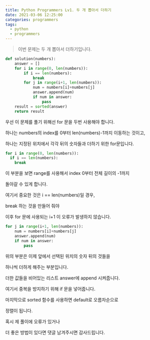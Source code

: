```yaml
---
title: Python Programmers Lv1. 두 개 뽑아서 더하기
date: 2021-03-06 12:25:00
categories: programmers
tags:
  - python
  - programmers
---
```



>이번 문제는 두 개 뽑아서 더하기입니다.

~~~python
def solution(numbers):
    answer = []
    for i in range(0, len(numbers)):
        if i == len(numbers):
            break
        for j in range(i+1, len(numbers)):
            num = numbers[i]+numbers[j]
            answer.append(num)
            if num in answer:
                pass
    result = sorted(answer)
    return result
~~~

우선 이 문제를 풀기 위해선 for 문을 두번 사용해야 합니다.

하나는 numbers의 index를 0부터 len(numbers)-1까지 이동하는 것이고,

하나는 지정된 위치에서 각각 뒤의 숫자들과 더하기 위한 for문입니다.

~~~python
for i in range(0, len(numbers)):
  if i == len(numbers):
    break
~~~

이 부분을 보면 range를 사용해서 index 0부터 전체 길이의 -1까지

돌아갈 수 있게 합니다.

여기서 중요한 것은 i == len(numbers)일 경우,

break 하는 것을 만들어 줘야

이후 for 문에 사용되는 i+1 이 오류가 발생하지 않습니다.

~~~python
for j in range(i+1, len(numbers)):
    num = numbers[i]+numbers[j]
    answer.append(num)
    if num in answer:
        pass
~~~

위의 부분은 이제 앞에서 선택된 위치의 숫자 뒤의 것들을

하나씩 더하게 해주는 부분입니다.

더한 값들을 비어있는 리스트 answer에 append 시켜줍니다.

여기서 중복을 방지하기 위해 if 문을 넣어줍니다.

마지막으로 sorted 함수를 사용하면 default로 오름차순으로

정렬이 됩니다.

혹시 제 풀이에 오류가 있거나

더 좋은 방법이 있다면 댓글 남겨주시면 감사드립니다.
